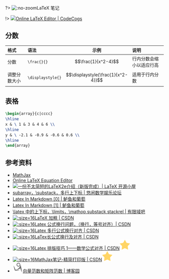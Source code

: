 <script src='https://cdn.jsdelivr.net/npm/mathjax@2.7.5/MathJax.js?config=TeX-MML-AM_CHTML' async></script>

?> ![](https://notes.abelsu7.top/_media/tex.svg ':no-zoom')LaTeX 笔记

!> [![](https://notes.abelsu7.top/_media/tex.svg)Online LaTeX Editor | CodeCogs](http://latex.codecogs.com/eqneditor/editor.php)

## 分数

| 格式 | 语法 | 示例 | 说明 |
| :-- | :-- | :-: | :-- |
| 分数 | `\frac{}{}` | $$\frac{1}{x^2-4}$$ | 行内分数会缩小以适应行高 |
| 调整分数大小 | `\displaystyle{}` | $$\displaystyle{\frac{1}{x^2-4}}$$ | 适用于行内分数 |

## 表格

```latex
\begin{array}{c|cccc}
\hline
x & \ 1 & 3 & 4 & 6 \\
\hline
y & \ -2.1 & -0.9 & -0.6 & 0.6 \\
\hline
\end{array}
```

## 参考资料

* [MathJax](https://www.mathjax.org)
* [Online LaTeX Equation Editor](http://latex.codecogs.com/eqneditor/editor.php)
* [![](https://notes.abelsu7.top/_media/star.svg)一份不太简短的LaTeX2e介绍（新版完成）| LaTeX 开源小屋](http://www.latexstudio.net/archives/6058.html)
* [subarray，\substack，多行上下标 | 悠闲数学娱乐论坛](http://kuing.orzweb.net/viewthread.php?tid=2212)
* [Latex In Markdown [0] | 鲈鱼和葡萄](https://savioyo.github.io/2016/12/30/LatexInMD0/)
* [Latex In Markdown [1] | 鲈鱼和葡萄](https://savioyo.github.io/2016/12/30/LatexInMD1/)
* [\latex 中的上下标，\limits，\mathop,substack,stackrel | 有限域吧](https://tieba.baidu.com/p/3540801659?red_tag=0064913155)
* [![](logo/csdn.ico ':size=16')LaTeX 加粗 | CSDN](https://blog.csdn.net/yhl_leo/article/details/50997822)
* [![](logo/csdn.ico ':size=16')Latex 公式换行问题，（换行，等号对齐）| CSDN](https://blog.csdn.net/i10630226/article/details/44536129)
* [![](logo/csdn.ico ':size=16')Latex 多行公式换行对齐 | CSDN](https://blog.csdn.net/m0_37052320/article/details/79098845)
* [![](logo/csdn.ico ':size=16')LaTex长公式换行及对齐 | CSDN](https://blog.csdn.net/yangguangdblu/article/details/78790723)
* [![](logo/csdn.ico ':size=16')Latex 排版技巧 1——数学公式对齐 | CSDN![](logo/star.svg)](https://blog.csdn.net/u012675539/article/details/47068017)
* [![](logo/csdn.ico ':size=16')MathJax笔记-精简打印版 | CSDN![](logo/star.svg)](https://blog.csdn.net/zlxtk/article/details/53609407)
* [![](logo/cnblogs.svg)向量范数和矩阵范数 | 博客园](http://www.cnblogs.com/Elaine-DWL/p/9426002.html)